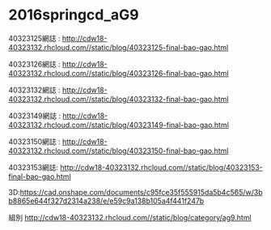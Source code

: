 # 2016springcd_aG9



40323125網誌 : http://cdw18-40323132.rhcloud.com//static/blog/40323125-final-bao-gao.html

40323126網誌 : http://cdw18-40323132.rhcloud.com//static/blog/40323126-final-bao-gao.html

40323132網誌 : http://cdw18-40323132.rhcloud.com//static/blog/40323132-final-bao-gao.html

40323149網誌 : http://cdw18-40323132.rhcloud.com//static/blog/40323149-final-bao-gao.html

40323150網誌 : http://cdw18-40323132.rhcloud.com//static/blog/40323150-final-bao-gao.html

40323153網誌: http://cdw18-40323132.rhcloud.com//static/blog/40323153-final-bao-gao.html

3D:https://cad.onshape.com/documents/c95fce35f555915da5b4c565/w/3bb8865e644f327d2314a238/e/e59c9a138b105a4f441f247b
   
組別  http://cdw18-40323132.rhcloud.com//static/blog/category/ag9.html
 
